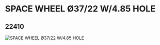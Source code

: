 # SPACE WHEEL Ø37/22 W/4.85 HOLE
## 22410
![SPACE WHEEL Ø37/22 W/4.85 HOLE](https://lc-www-live-s.legocdn.com/media/bricks/5/2/6122170.jpg)